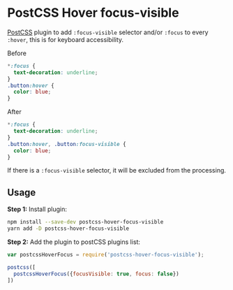 # PostCSS Hover focus-visible

[PostCSS]  plugin to add `:focus-visible` selector and/or `:focus` to every `:hover`, this is for keyboard accessibility.

[PostCSS]:                    https://github.com/postcss/postcss

Before
```css
*:focus {
  text-decoration: underline;
}
.button:hover {
  color: blue;
}
```

After
```css
*:focus {
  text-decoration: underline;
}
.button:hover, .button:focus-visible {
  color: blue;
}
```

If there is a `:focus-visible` selector, it will be excluded from the processing.


## Usage

**Step 1:** Install plugin:

```sh
npm install --save-dev postcss-hover-focus-visible
yarn add -D postcss-hover-focus-visible
```

**Step 2:** Add the plugin to postCSS plugins list:

```js
var postcssHoverFocus = require('postcss-hover-focus-visible');

postcss([
  postcssHoverFocus({focusVisible: true, focus: false}) 
])
```

[official docs]: https://github.com/postcss/postcss#usage
